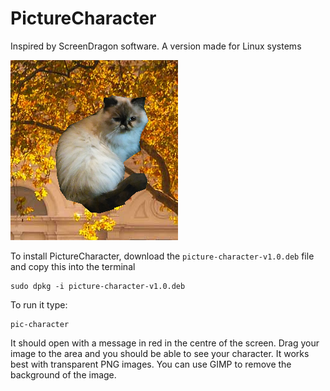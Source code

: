 # PictureCharacter
Inspired by ScreenDragon software. A version made for Linux systems

![Cat (Ack)](https://raw.githubusercontent.com/caelwithcats/picture-character/master/picture-character.png "Ack")

To install PictureCharacter, download the `picture-character-v1.0.deb` file and copy this into the terminal

    sudo dpkg -i picture-character-v1.0.deb
To run it type:

    pic-character
It should open with a message in red in the centre of the screen. Drag your image to the area and you should be able to see your character. It works best with transparent PNG images. You can use GIMP to remove the background of the image.
